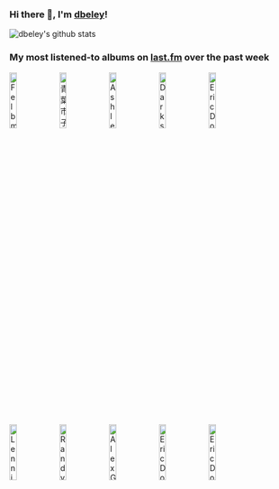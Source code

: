 ### Hi there 👋, I'm [dbeley](https://dbeley.ovh/en)!

![dbeley's github stats](https://github-readme-stats.vercel.app/api?username=dbeley)

### My most listened-to albums on [last.fm](https://www.last.fm/user/d_beley) over the past week

[<img src='https://lastfm.freetls.fastly.net/i/u/300x300/6c4cc60b932f08f438b350c8b52b0192.jpg' width='16%' height='16%' alt='Felbm - Tape 1 / Tape 2'>](https://www.last.fm/music/felbm/tape%2b1%2b%252f%2btape%2b2)&nbsp;
[<img src='https://lastfm.freetls.fastly.net/i/u/300x300/cc76ae470672ae094207232cfa9f81b8.jpg' width='16%' height='16%' alt='青葉市子 - Luminescent Creatures'>](https://www.last.fm/music/%25e9%259d%2592%25e8%2591%2589%25e5%25b8%2582%25e5%25ad%2590/luminescent%2bcreatures)&nbsp;
[<img src='https://lastfm.freetls.fastly.net/i/u/300x300/9833faecd5d4d7b2819985c06c1204b4.jpg' width='16%' height='16%' alt='Ashley Henry - Beautiful Vinyl Hunter'>](https://www.last.fm/music/ashley%2bhenry/beautiful%2bvinyl%2bhunter)&nbsp;
[<img src='https://lastfm.freetls.fastly.net/i/u/300x300/4781c91d3700bb04b654f87c4aae30af.png' width='16%' height='16%' alt='Darkside - nothing'>](https://www.last.fm/music/darkside/nothing)&nbsp;
[<img src='https://lastfm.freetls.fastly.net/i/u/300x300/0f1077a1dd794f1a86c6dbc702624741.png' width='16%' height='16%' alt='Eric Dolphy - Out There'>](https://www.last.fm/music/eric%2bdolphy/out%2bthere)&nbsp;
<br>
[<img src='https://lastfm.freetls.fastly.net/i/u/300x300/669b0ebf600e44a084864d40437e728a.jpg' width='16%' height='16%' alt='Lennie Tristano - The New Tristano'>](https://www.last.fm/music/lennie%2btristano/the%2bnew%2btristano)&nbsp;
[<img src='https://lastfm.freetls.fastly.net/i/u/300x300/68b3837ee15d334a059b72f65023f7ff.jpg' width='16%' height='16%' alt='Randy Newman - Sail Away'>](https://www.last.fm/music/randy%2bnewman/sail%2baway)&nbsp;
[<img src='https://lastfm.freetls.fastly.net/i/u/300x300/0b8520054cfd8af493b44a8bed0a2361.jpg' width='16%' height='16%' alt='Alex G - TRICK'>](https://www.last.fm/music/alex%2bg/trick)&nbsp;
[<img src='https://lastfm.freetls.fastly.net/i/u/300x300/dc5bf52f1fb842cc9ad3ea8cf4a727d6.jpg' width='16%' height='16%' alt='Eric Dolphy - ‘Out to Lunch!’'>](https://www.last.fm/music/eric%2bdolphy/%25e2%2580%2598out%2bto%2blunch%2521%25e2%2580%2599)&nbsp;
[<img src='https://lastfm.freetls.fastly.net/i/u/300x300/90d671a40aa9460b80cbbe35292d81a2.png' width='16%' height='16%' alt='Eric Dolphy - Far Cry'>](https://www.last.fm/music/eric%2bdolphy/far%2bcry)&nbsp;
<br>
